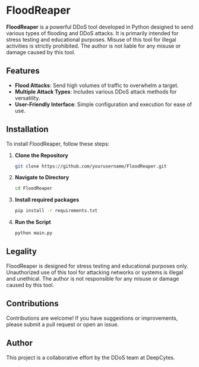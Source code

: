 # FloodReaper

**FloodReaper** is a powerful DDoS tool developed in Python designed to send various types of flooding and DDoS attacks. It is primarily intended for stress testing and educational purposes. Misuse of this tool for illegal activities is strictly prohibited. The author is not liable for any misuse or damage caused by this tool.

## Features

- **Flood Attacks**: Send high volumes of traffic to overwhelm a target.
- **Multiple Attack Types**: Includes various DDoS attack methods for versatility.
- **User-Friendly Interface**: Simple configuration and execution for ease of use.

## Installation

To install FloodReaper, follow these steps:

1. **Clone the Repository**

   ```bash
   git clone https://github.com/yourusername/FloodReaper.git

2. **Navigate to Directory**
   ```bash
   cd FloodReaper

4. **Install required packages**
   ```bash
   pip install -r requirements.txt

3. **Run the Script**
   ```bash
   python main.py


## Legality

FloodReaper is designed for stress testing and educational purposes only. Unauthorized use of this tool for attacking networks or systems is illegal and unethical. The author is not responsible for any misuse or damage caused by this tool.

## Contributions

Contributions are welcome! If you have suggestions or improvements, please submit a pull request or open an issue.

## Author

This project is a collaborative effort by the DDoS team at DeepCytes.
